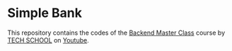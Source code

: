 # Simple Bank

This repository contains the codes of the [Backend Master Class](https://bit.ly/backendmaster) course by [TECH SCHOOL](https://dev.to/techschoolguru) on [Youtube](https://www.youtube.com/c/TECHSCHOOLGURU).